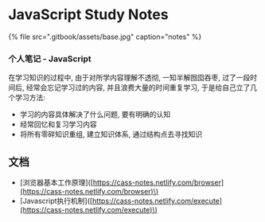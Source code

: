 # JavaScript Study Notes

{% file src=".gitbook/assets/base.jpg" caption="notes" %}

### **个人笔记 - JavaScript** 

在学习知识的过程中, 由于对所学内容理解不透彻, 一知半解囫囵吞枣, 过了一段时间后, 经常会忘记学习过的内容, 并且浪费大量的时间重复学习, 于是给自己立了几个学习方法:

* 学习的内容具体解决了什么问题, 要有明确的认知
* 经常回忆和复习学习内容
* 将所有零碎知识重组, 建立知识体系, 通过结构点去寻找知识

## 文档

* \[浏览器基本工作原理\]\([https://cass-notes.netlify.com/browser](https://cass-notes.netlify.com/browser)\)
* \[Javascript执行机制\]\([https://cass-notes.netlify.com/execute](https://cass-notes.netlify.com/execute)\)



